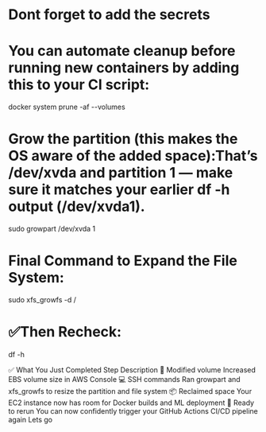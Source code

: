 




# Dont forget to add the secrets 

# You can automate cleanup before running new containers by adding this to your CI script:
docker system prune -af --volumes

# Grow the partition (this makes the OS aware of the added space):That’s /dev/xvda and partition 1 — make sure it matches your earlier df -h output (/dev/xvda1).
sudo growpart /dev/xvda 1

# Final Command to Expand the File System:

sudo xfs_growfs -d /

# ✅Then Recheck:
df -h

✅ What You Just Completed
Step	Description
🔧 Modified volume	Increased EBS volume size in AWS Console
💻 SSH commands	Ran growpart and xfs_growfs to resize the partition and file system
📦 Reclaimed space	Your EC2 instance now has room for Docker builds and ML deployment
🔁 Ready to rerun	You can now confidently trigger your GitHub Actions CI/CD pipeline again
Lets go